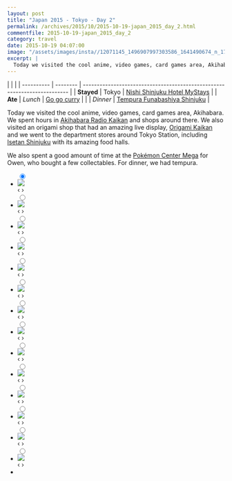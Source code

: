 ```yaml
---
layout: post
title: "Japan 2015 - Tokyo - Day 2"
permalink: /archives/2015/10/2015-10-19-japan_2015_day_2.html
commentfile: 2015-10-19-japan_2015_day_2
category: travel
date: 2015-10-19 04:07:00
image: "/assets/images/insta//12071145_1496907997303586_1641490674_n_17844612859047535.jpg"
excerpt: |
  Today we visited the cool anime, video games, card games area, Akihabara.
---
```


|            |          |
| ---------- | -------- | ------------------------------------------------------------------------- |
| **Stayed** | Tokyo    | [Nishi Shinjuku Hotel MyStays](https://maps.app.goo.gl/YYykEKzPrdqsyyHj9) |
| **Ate**    | _Lunch_  | [Go go curry](https://maps.app.goo.gl/rjok3zWYxqhBUke38)                  |
|            | _Dinner_ | [Tempura Funabashiya Shinjuku](https://maps.app.goo.gl/t1YFw92X6PiVMwht9) |

Today we visited the cool anime, video games, card games area, Akihabara. We spent hours in [Akihabara Radio Kaikan](https://maps.app.goo.gl/a8h5sEaEC1aWGa9u9) and shops around there. We also visited an origami shop that had an amazing live display, [Origami Kaikan](https://maps.app.goo.gl/euaS3Jfww98LJR716) and we went to the department stores around Tokyo Station, including [Isetan Shinjuku](https://maps.app.goo.gl/FyXt8qEZkDcdBJJL9) with its amazing food halls.

We also spent a good amount of time at the [Pokémon Center Mega](https://maps.app.goo.gl/pXrvzXg1NzpGM3q97) for Owen, who bought a few collectables. For dinner, we had tempura.

<ul class="slides">
    <input type="radio" name="radio-btn" id="img-1" checked="checked" />
    <li class="slide-container">
        <div class="slide">
          <a href="/assets/images/insta/Pokemon-Owen.jpg"><img src="/assets/images/insta/Pokemon-Owen.jpg" /></a>
        </div>			
    	<div class="nav">
      	     <label for="img-14" class="prev">&#x2039;</label>
      	     <label for="img-2" class="next">&#x203a;</label>
    	 </div>
    </li>    <input type="radio" name="radio-btn" id="img-2"  />
    <li class="slide-container">
        <div class="slide">
          <a href="/assets/images/insta/DSC00615.JPG"><img src="/assets/images/insta/DSC00615.JPG" /></a>
        </div>			
    	<div class="nav">
      	     <label for="img-1" class="prev">&#x2039;</label>
      	     <label for="img-3" class="next">&#x203a;</label>
    	 </div>
    </li>    <input type="radio" name="radio-btn" id="img-3"  />
    <li class="slide-container">
        <div class="slide">
          <a href="/assets/images/insta/IMG_2535.JPG"><img src="/assets/images/insta/IMG_2535.JPG" /></a>
        </div>			
    	<div class="nav">
      	     <label for="img-2" class="prev">&#x2039;</label>
      	     <label for="img-4" class="next">&#x203a;</label>
    	 </div>
    </li>    <input type="radio" name="radio-btn" id="img-4"  />
    <li class="slide-container">
        <div class="slide">
          <a href="/assets/images/insta/IMG_2413.JPG"><img src="/assets/images/insta/IMG_2413.JPG" /></a>
        </div>			
    	<div class="nav">
      	     <label for="img-3" class="prev">&#x2039;</label>
      	     <label for="img-5" class="next">&#x203a;</label>
    	 </div>
    </li>    <input type="radio" name="radio-btn" id="img-5"  />
    <li class="slide-container">
        <div class="slide">
          <a href="/assets/images/insta/IMG_2450.JPG"><img src="/assets/images/insta/IMG_2450.JPG" /></a>
        </div>			
    	<div class="nav">
      	     <label for="img-4" class="prev">&#x2039;</label>
      	     <label for="img-6" class="next">&#x203a;</label>
    	 </div>
    </li>    <input type="radio" name="radio-btn" id="img-6"  />
    <li class="slide-container">
        <div class="slide">
          <a href="/assets/images/insta/DSC00624.JPG"><img src="/assets/images/insta/DSC00624.JPG" /></a>
        </div>			
    	<div class="nav">
      	     <label for="img-5" class="prev">&#x2039;</label>
      	     <label for="img-7" class="next">&#x203a;</label>
    	 </div>
    </li>    <input type="radio" name="radio-btn" id="img-7"  />
    <li class="slide-container">
        <div class="slide">
          <a href="/assets/images/insta/DSC00628.JPG"><img src="/assets/images/insta/DSC00628.JPG" /></a>
        </div>			
    	<div class="nav">
      	     <label for="img-6" class="prev">&#x2039;</label>
      	     <label for="img-8" class="next">&#x203a;</label>
    	 </div>
    </li>    <input type="radio" name="radio-btn" id="img-8"  />
    <li class="slide-container">
        <div class="slide">
          <a href="/assets/images/insta/IMG_2524.JPG"><img src="/assets/images/insta/IMG_2524.JPG" /></a>
        </div>			
    	<div class="nav">
      	     <label for="img-7" class="prev">&#x2039;</label>
      	     <label for="img-9" class="next">&#x203a;</label>
    	 </div>
    </li>    <input type="radio" name="radio-btn" id="img-9"  />
    <li class="slide-container">
        <div class="slide">
          <a href="/assets/images/insta/DSC00594.JPG"><img src="/assets/images/insta/DSC00594.JPG" /></a>
        </div>			
    	<div class="nav">
      	     <label for="img-8" class="prev">&#x2039;</label>
      	     <label for="img-10" class="next">&#x203a;</label>
    	 </div>
    </li>    <input type="radio" name="radio-btn" id="img-10"  />
    <li class="slide-container">
        <div class="slide">
          <a href="/assets/images/insta/IMG_2454.JPG"><img src="/assets/images/insta/IMG_2454.JPG" /></a>
        </div>			
    	<div class="nav">
      	     <label for="img-9" class="prev">&#x2039;</label>
      	     <label for="img-11" class="next">&#x203a;</label>
    	 </div>
    </li>    <input type="radio" name="radio-btn" id="img-11"  />
    <li class="slide-container">
        <div class="slide">
          <a href="/assets/images/insta/Tokyu_Hands_origami_animal.jpg"><img src="/assets/images/insta/Tokyu_Hands_origami_animal.jpg" /></a>
        </div>			
    	<div class="nav">
      	     <label for="img-10" class="prev">&#x2039;</label>
      	     <label for="img-12" class="next">&#x203a;</label>
    	 </div>
    </li>    <input type="radio" name="radio-btn" id="img-12"  />
    <li class="slide-container">
        <div class="slide">
          <a href="/assets/images/insta/kid_pushcart_busses.jpg"><img src="/assets/images/insta/kid_pushcart_busses.jpg" /></a>
        </div>			
    	<div class="nav">
      	     <label for="img-11" class="prev">&#x2039;</label>
      	     <label for="img-13" class="next">&#x203a;</label>
    	 </div>
    </li>    <input type="radio" name="radio-btn" id="img-13"  />
    <li class="slide-container">
        <div class="slide">
          <a href="/assets/images/insta//12071145_1496907997303586_1641490674_n_17844612859047535.jpg"><img src="/assets/images/insta//12071145_1496907997303586_1641490674_n_17844612859047535.jpg" /></a>
        </div>			
    	<div class="nav">
      	     <label for="img-12" class="prev">&#x2039;</label>
      	     <label for="img-14" class="next">&#x203a;</label>
    	 </div>
    </li>
    <input type="radio" name="radio-btn" id="img-14" />
    <li class="slide-container">
        <div class="slide">
          <a href="/assets/images/insta/IMG_2455.JPG"><img src="/assets/images/insta/IMG_2455.JPG" /></a>
        </div>
    	<div class="nav">
      	     <label for="img-13" class="prev">&#x2039;</label>
      	     <label for="img-1" class="next">&#x203a;</label>
    	 </div>
    </li>
  <li class="nav-dots">
      <label for="img-1" class="nav-dot" id="img-dot-1"></label>
      <label for="img-2" class="nav-dot" id="img-dot-2"></label>
      <label for="img-3" class="nav-dot" id="img-dot-3"></label>
      <label for="img-4" class="nav-dot" id="img-dot-4"></label>
      <label for="img-5" class="nav-dot" id="img-dot-5"></label>
      <label for="img-6" class="nav-dot" id="img-dot-6"></label>
      <label for="img-7" class="nav-dot" id="img-dot-7"></label>
      <label for="img-8" class="nav-dot" id="img-dot-8"></label>
      <label for="img-9" class="nav-dot" id="img-dot-9"></label>
      <label for="img-10" class="nav-dot" id="img-dot-10"></label>
      <label for="img-11" class="nav-dot" id="img-dot-11"></label>
      <label for="img-12" class="nav-dot" id="img-dot-12"></label>
      <label for="img-13" class="nav-dot" id="img-dot-13"></label>
      <label for="img-14" class="nav-dot" id="img-dot-14"></label>
  </li>
</ul>
